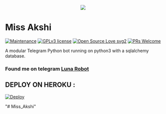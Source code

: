 <p align="center">
   <img src="https://telegra.ph/file/a9443b6240df15ccd0424.jpg">
</p>

# Miss Akshi
[![Maintenance](https://img.shields.io/badge/Maintained%3F-yes-green.svg)](https://GitHub.com/Naereen/StrapDown.js/graphs/commit-activity) [![GPLv3 license](https://img.shields.io/badge/License-GPLv3-blue.svg)](https://perso.crans.org/besson/LICENSE.html) [![Open Source Love svg2](https://badges.frapsoft.com/os/v2/open-source.svg?v=103)](https://github.com/ellerbrock/open-source-badges/) [![PRs Welcome](https://img.shields.io/badge/PRs-welcome-brightgreen.svg?style=flat-square)](https://makeapullrequest.com)

A modular Telegram Python bot running on python3 with a sqlalchemy database.

### Found me on telegram [Luna Robot](https://t.me/lunatapibot)

## DEPLOY ON HEROKU :

[![Deploy](https://www.herokucdn.com/deploy/button.svg)](https://heroku.com/deploy?template=https://github.com/darkphoenix2601/Miss-Akshi)


"# Miss_Akshi" 
